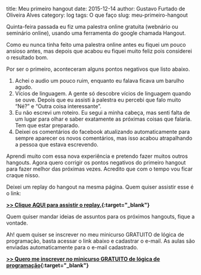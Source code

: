title: Meu primeiro hangout
date: 2015-12-14
author: Gustavo Furtado de Oliveira Alves
category: log
tags: O que faço
slug: meu-primeiro-hangout

Quinta-feira passada eu fiz uma palestra online gratuita (webnário ou seminário online), usando uma ferramenta do google chamada Hangout.

Como eu nunca tinha feito uma palestra online antes eu fiquei um pouco ansioso antes, mas depois que acabou eu fiquei muito feliz pois considerei o resultado bom.

Por ser o primeiro, aconteceram alguns pontos negativos que listo abaixo.

1.  Achei o audio um pouco ruim, enquanto eu falava ficava um barulho agudo.
2.  Vícios de linguagem. A gente só descobre vícios de linguagem quando se ouve. Depois que eu assisti à palestra eu percebi que falo muito “Né?” e “Outra coisa interessante”.
3.  Eu não escrevi um roteiro. Eu segui a minha cabeça, mas senti falta de um lugar para olhar e saber exatamente as próximas coisas que falaria. Tem que estar preparado.
4.  Deixei os comentários do facebook atualizando automaticamente para sempre aparecer os novos comentários, mas isso acabou atrapalhando a pessoa que estava escrevendo.

Aprendi muito com essa nova experiência e pretendo fazer muitos outros hangouts. Agora quero corrigir os pontos negativos do primeiro hangout para fazer melhor das próximas vezes. Acredito que com o tempo vou ficar craque nisso.

Deixei um replay do hangout na mesma página. Quem quiser assistir esse é o link:

**[>> Clique AQUI para assistir o replay.](http://www.dicasdeprogramacao.com.br/minicurso-logica-de-programacao/webnario-ao-vivo-por-que-todos-deveriam-aprender-programacao/){:target="_blank"}**

Quem quiser mandar ideias de assuntos para os próximos hangouts, fique a vontade.

Ah! quem quiser se inscrever no meu minicurso GRATUITO de lógica de programação, basta acessar o link abaixo e cadastrar o e-mail. As aulas são enviadas automaticamente para o e-mail cadastrado.

**[>> Quero me inscrever no minicurso GRATUITO de lógica de programação](http://www.dicasdeprogramacao.com.br/minicurso-logica-de-programacao/){:target="_blank"}**
